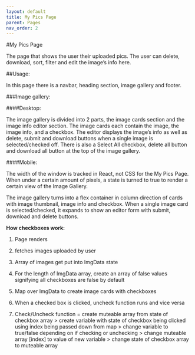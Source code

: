 ```yaml
---
layout: default
title: My Pics Page
parent: Pages
nav_order: 2
---
```


#My Pics Page

The page that shows the user their uploaded pics. The user can delete, download, sort, filter and edit the image’s info here.

##Usage:

In this page there is a navbar, heading section, image gallery and footer.

###Image gallery:

####Desktop:

The image gallery is divided into 2 parts, the image cards section and the image info editor section. The image cards each contain the image, the image info, and a checkbox. The editor displays the image’s info as well as delete, submit and download buttons when a single image is selected/checked off. There is also a Select All checkbox, delete all button and download all button at the top of the image gallery.

####Mobile:

The width of the window is tracked in React, not CSS for the My Pics Page. When under a certain amount of pixels, a state is turned to true to render a certain view of the Image Gallery.

The image gallery turns into a flex container in column direction of cards with image thumbnail, image info and checkbox. When a single image card is selected/checked, it expands to show an editor form with submit, download and delete buttons.

**How checkboxes work:**

1. Page renders

1. fetches images uploaded by user

1. Array of images get put into ImgData state

1. For the length of ImgData array, create an array of false values signifying all checkboxes are false by default

1. Map over ImgData to create image cards with checkboxes

1. When a checked box is clicked, uncheck function runs and vice versa

1. Check/Uncheck function = create muteable array from state of checkbox array > create variable with state of checkbox being clicked using index being passed down from map > change variable to true/false depending on if checking or unchecking > change muteable array [index] to value of new variable > change state of checkbox array to muteable array
